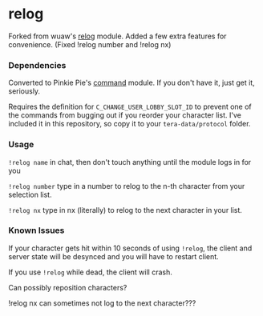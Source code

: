 # relog
Forked from wuaw's [relog](https://github.com/wuaw/relog) module. Added a few extra features for convenience.
(Fixed !relog number and !relog nx)

### Dependencies
Converted to Pinkie Pie's [command](https://github.com/pinkipi/command) module. If you don't have it, just get it, seriously.

Requires the definition for `C_CHANGE_USER_LOBBY_SLOT_ID` to prevent one of the commands from bugging out if you reorder your character list. I've included it in this repository, so copy it to your `tera-data/protocol` folder.

### Usage
`!relog name` in chat, then don't touch anything until the module logs in for you

`!relog number` type in a number to relog to the n-th character from your selection list.

`!relog nx` type in nx (literally) to relog to the next character in your list.

### Known Issues
If your character gets hit within 10 seconds of using `!relog`, the client and server state will be desynced and you will have to restart client.

If you use `!relog` while dead, the client will crash.

Can possibly reposition characters?

!relog nx can sometimes not log to the next character???
